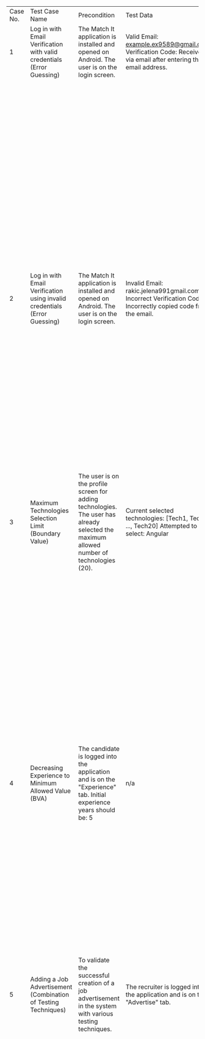 | | | | | | | |
|-|-|-|-|-|-|-|
|Case No.|Test Case Name|Precondition|Test Data|Step No.|Test Steps|Expected Results|
|1|Log in with Email Verification with valid credentials  (Error Guessing)|The Match It application is installed and opened on Android. The user is on the login screen.|Valid Email: example.ex9589@gmail.com  Verification Code: Received via email after entering the email address.|1|Enter a valid email address.|The email address is valid.|
| | | | |2|Click on "Continue further."|The button is responsive, and the application proceeds to the next step.|
| | | | |3|Copy the code from the email and paste it into the "Code" field.|The code is successfully copied and pasted.|
| | | | |4|Click on "Enter the code."|The code is accepted, and the application prepares for the next stage.  The application displays a message: "You are one step away from a real match! You have two options:" "Continue to tutorial" "Skip"|
|2|Log in with Email Verification using invalid credentials (Error Guessing)|The Match It application is installed and opened on Android. The user is on the login screen.|Invalid Email: rakic.jelena991gmail.com  Incorrect Verification Code: Incorrectly copied code from the email.|1|Enter an invalid email address (e.g., missing "@" symbol).| |
| | | | |2|Click on “Continue further”. | |
| | | | |3|Copy an incorrect code from the email and paste it into the “Code” field.| |
| | | | |4|Click on “Enter the code”.|The application should gracefully handle an invalid email format and incorrect verification code, possibly displaying error messages.|
|3|Maximum Technologies Selection Limit (Boundary Value)| The user is on the profile screen for adding technologies. The user has already selected the maximum allowed number of technologies (20).|Current selected technologies: [Tech1, Tech2, ..., Tech20]  Attempted to select: Angular|1|Verify that there are 20 technologies already selected. | |
| | | | |2|Attempt to select one more technology (e.g., Angular).|The application should only allow candidates to select up to 20 technologies. The number of selected technologies should remain at 20, and there should be no indication of the attempt to select an additional technology. The application should handle the boundary case gracefully without errors or unexpected behavior.|
|4|Decreasing Experience to Minimum Allowed Value (BVA)|The candidate is logged into the application and is on the "Experience" tab. Initial experience years should be: 5 |n/a|1|Locate the "Experience" tab. | |
| | | | |2|Click to decrease the experience years using the "-" button until it reaches 0.|The application should allow the user to decrease the experience years using the "-" button. The displayed experience years should decrease with each tap, and when the user attempts to go below 1, the value should remain at 1, as it is the minimum allowed value.|
|5|Adding a Job Advertisement (Combination of Testing Techniques)|To validate the successful creation of a job advertisement in the system with various testing techniques.|The recruiter is logged into the application and is on the "Advertise" tab.|1|Click on the "Add Advertisement" button.|The system should open the job advertisement creation form.|
| | | | |2|Fill in the position name as "Test Developer."|The position name is successfully filled.|
| | | | |3|In the "Technologies" section, select the following 5 technologies: - Java (Experience: 5 years) - SQL (Experience: 3 years) - Amazon S3 (Experience: 2 years) - Magento (Experience: 1 year) - Git (Experience: 5 years)|Technologies are selected without errors.|
| | | | |4|Fill in the name of the project as "Desperados Santos."|The project name is successfully filled.|
| | | | |5|In the "About Project" section, describe it as a Co-op game for up to 6 players, a treasure hunt.|The project description is successfully filled.|
| | | | |6|Set the number of team members to 8.|The number of team members is successfully set.|
| | | | |7|From the Location dropdown menu, select "Serbia."|Serbia is selected as the location without errors.|
| | | | |8|In the Industry dropdown menu, choose "Gaming."|The gaming industry is selected without errors.|
| | | | |9|Select "Belgrade" from the City dropdown menu.|Belgrade is selected as the city without errors.|
| | | | |10|Choose the "Startup" option for the project type.|The project type is set to Startup without errors.|
| | | | |11|Select "Outsource" as the Project Development Methodology.|The development methodology is set to Outsource without errors.|
| | | | |12|In the Benefits section, add the following:  - "Fitpass" (First Benefit)  - "Private Health Insurance" (Second Benefit)|Benefits are added without errors.|
| | | | |13|In the Working Method section, check the "Hybrid" method. |The working method is set to Hybrid without errors.|
| | | | |14|In net salary in the EU, enter a minimum of 800 and a maximum of 2000 euros.|The salary range is set without errors.|
| | | | |15|Check the "Display the Salary" option.|The salary display option is checked without errors.|
| | | | |16|Click on the "Create" button."|The message appears: “Job position has been created successfully.”. A button below reads: “Get me back to all job advertisements.”. This test case incorporates boundary value analysis (BVA), error guessing, decision table testing, and state transition testing techniques to ensure comprehensive test coverage.|
